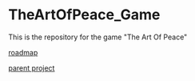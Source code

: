 # TheArtOfPeace_Game
This is the repository for the game "The Art Of Peace"

[roadmap](https://github.com/koegelma/TheArtOfPeace_Game/wiki/Roadmap)

[parent project](https://github.com/hs-furtwangen/TheArtOfPeace)
